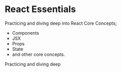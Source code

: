 # React Essentials 

Practicing and diving deep into React Core Concepts; 
- Components
- JSX
- Props
- State
- and other core concepts.

Practicing and diving deep 


